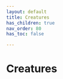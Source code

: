 ```yaml
---
layout: default
title: Creatures
has_children: true
nav_order: 80
has_toc: false

---
```


# Creatures

